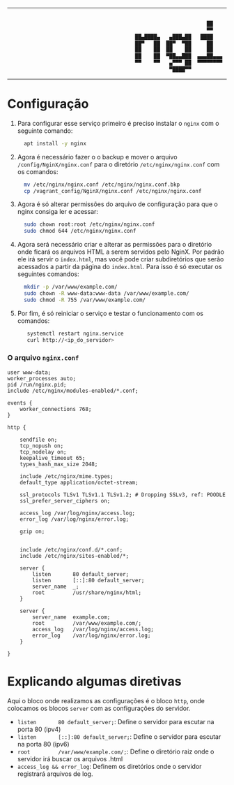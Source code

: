 ----------------

```bash
                          
                                                                ██                        
                                                                ▀▀                        
                                         ██▄████▄   ▄███▄██   ████     ██▄████▄  ▀██  ██▀ 
                                         ██▀   ██  ██▀  ▀██     ██     ██▀   ██    ████   
                                         ██    ██  ██    ██     ██     ██    ██    ▄██▄   
                                         ██    ██  ▀██▄▄███  ▄▄▄██▄▄▄  ██    ██   ▄█▀▀█▄  
                                         ▀▀    ▀▀   ▄▀▀▀ ██  ▀▀▀▀▀▀▀▀  ▀▀    ▀▀  ▀▀▀  ▀▀▀ 
                                                    ▀████▀▀                               

```
--------------

# Configuração

 1. Para configurar esse serviço primeiro é preciso instalar o `nginx` com o seguinte comando:
    
    ```bash
      apt install -y nginx
    ```

2. Agora é necessário fazer o o backup e mover o arquivo `/config/NginX/nginx.conf` para o diretório `/etc/nginx/nginx.conf` com os comandos:
    
    ```bash
      mv /etc/nginx/nginx.conf /etc/nginx/nginx.conf.bkp
      cp /vagrant_config/NginX/nginx.conf /etc/nginx/nginx.conf
    ```

3. Agora é só alterar permissões do arquivo de configuração para que o nginx consiga ler e acessar:
    ```bash
      sudo chown root:root /etc/nginx/nginx.conf
      sudo chmod 644 /etc/nginx/nginx.conf
    ```
4. Agora será necessário criar e alterar as permissões para o diretório onde ficará os arquivos HTML a serem servidos pelo NginX. Por padrão ele irá servir o `index.html`, mas você pode criar subdiretórios que serão acessados a partir da página do `index.html`. Para isso é só executar os seguintes comandos: 

    ```bash
      mkdir -p /var/www/example.com/
      sudo chown -R www-data:www-data /var/www/example.com/
      sudo chmod -R 755 /var/www/example.com/
    ```
5. Por fim, é só reiniciar o serviço e testar o funcionamento com os comandos:

    ```bash
       systemctl restart nginx.service
       curl http://<ip_do_servidor>
    ```

### O arquivo `nginx.conf`

```nginx
user www-data;
worker_processes auto;
pid /run/nginx.pid;
include /etc/nginx/modules-enabled/*.conf;

events {
	worker_connections 768;
}

http {

	sendfile on;
	tcp_nopush on;
	tcp_nodelay on;
	keepalive_timeout 65;
	types_hash_max_size 2048;

	include /etc/nginx/mime.types;
	default_type application/octet-stream;

	ssl_protocols TLSv1 TLSv1.1 TLSv1.2; # Dropping SSLv3, ref: POODLE
	ssl_prefer_server_ciphers on;

	access_log /var/log/nginx/access.log;
	error_log /var/log/nginx/error.log;

	gzip on;


	include /etc/nginx/conf.d/*.conf;
	include /etc/nginx/sites-enabled/*;

	server {
    	listen       80 default_server;
    	listen       [::]:80 default_server;
    	server_name  _;
    	root         /usr/share/nginx/html;
	}
	
	server {
		server_name  example.com;
		root         /var/www/example.com/;
		access_log   /var/log/nginx/access.log;
		error_log    /var/log/nginx/error.log;
	}

}

```

# Explicando algumas diretivas

Aqui o bloco onde realizamos as configurações é o bloco `http`, onde colocamos os blocos `server` com as configurações do servidor.

- `listen       80 default_server;`: Define o servidor para escutar na porta 80 (ipv4)
- `listen       [::]:80 default_server;`: Define o servidor para escutar na porta 80 (ipv6)
- `root         /var/www/example.com/;`: Define o diretório raiz onde o servidor irá buscar os arquivos .html
- `access_log && error_log`: Definem os diretórios onde o servidor registrará arquivos de log.
